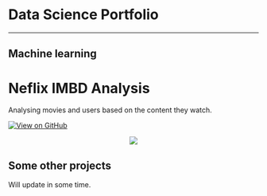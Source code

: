# Data Science Portfolio
---
## Machine learning

# Neflix IMBD Analysis

Analysing movies and users based on the content they watch.

[![View on GitHub](https://img.shields.io/badge/GitHub-View_on_GitHub-blue?logo=GitHub)](https://github.com/sajankedia/fraud_detection)

<center><img src="images/fraud_detection.jpg"/></center>

## Some other projects 

Will update in some time. 

